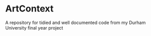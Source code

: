 # ArtContext
A repository for tidied and well documented code from my Durham University final year project
